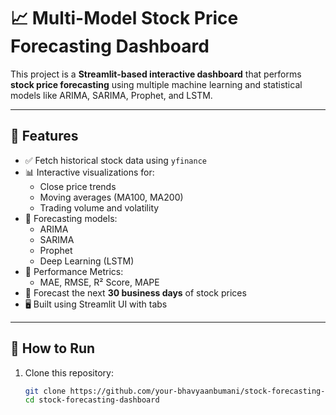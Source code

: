 # 📈 Multi-Model Stock Price Forecasting Dashboard

This project is a **Streamlit-based interactive dashboard** that performs **stock price forecasting** using multiple machine learning and statistical models like ARIMA, SARIMA, Prophet, and LSTM.

---

## 🚀 Features

- ✅ Fetch historical stock data using `yfinance`
- 📊 Interactive visualizations for:
  - Close price trends
  - Moving averages (MA100, MA200)
  - Trading volume and volatility
- 🤖 Forecasting models:
  - ARIMA
  - SARIMA
  - Prophet
  - Deep Learning (LSTM)
- 📐 Performance Metrics:
  - MAE, RMSE, R² Score, MAPE
- 📌 Forecast the next **30 business days** of stock prices
- 🖥️ Built using Streamlit UI with tabs

---

## 🔧 How to Run

1. Clone this repository:
   ```bash
   git clone https://github.com/your-bhavyaanbumani/stock-forecasting-dashboard.git
   cd stock-forecasting-dashboard
